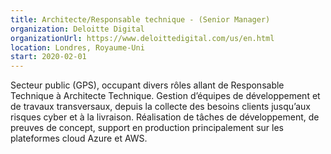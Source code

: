 ```yaml
---
title: Architecte/Responsable technique - (Senior Manager)
organization: Deloitte Digital
organizationUrl: https://www.deloittedigital.com/us/en.html
location: Londres, Royaume-Uni
start: 2020-02-01
---
```


Secteur public (GPS), occupant divers rôles allant de Responsable Technique à Architecte Technique. Gestion d’équipes de développement et de travaux transversaux, depuis la collecte des besoins clients jusqu’aux risques cyber et à la livraison. Réalisation de tâches de développement, de preuves de concept, support en production principalement sur les plateformes cloud Azure et AWS.